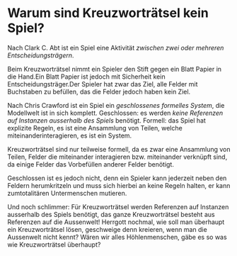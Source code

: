 # Warum sind Kreuzworträtsel kein Spiel?

Nach Clark C. Abt ist ein Spiel eine Aktivität _zwischen zwei oder mehreren Entscheidungsträgern_.

Beim Kreuzworträtsel nimmt ein Spieler den Stift gegen ein Blatt Papier in die Hand.Ein Blatt Papier ist jedoch mit Sicherheit kein Entscheidungsträger.Der Spieler hat zwar das Ziel, alle Felder mit Buchstaben zu befüllen, das die Felder jedoch haben kein Ziel.

Nach Chris Crawford ist ein Spiel ein _geschlossenes formelles System_, die Modellwelt ist in sich komplett. Geschlossen: es werden _keine Referenzen auf Instanzen ausserhalb des Spiels_ benötigt. Formell: das Spiel hat explizite Regeln, es ist eine Ansammlung von Teilen, welche miteinanderinteragieren, es ist ein System.

Kreuzworträtsel sind nur teilweise formell, da es zwar eine Ansammlung von Teilen, Felder die miteinander interagieren bzw. miteinander verknüpft sind, da einige Felder das Vorbefüllen anderer Felder benötigt.

Geschlossen ist es jedoch nicht, denn ein Spieler kann jederzeit neben den Feldern herumkritzeln und muss sich hierbei an keine Regeln halten, er kann zumtotalitären Untermenschen mutieren. 

Und noch schlimmer: Für Kreuzworträtsel werden Referenzen auf Instanzen ausserhalb des Spiels benötigt, das ganze Kreuzworträtsel besteht aus Referenzen auf die Aussenwelt! Herrgott nochmal, wie soll man überhaupt ein Kreuzworträtsel lösen, geschweige denn kreieren, wenn man die Aussenwelt nicht kennt? Wären wir alles Höhlenmenschen, gäbe es so was wie Kreuzworträtsel überhaupt?
